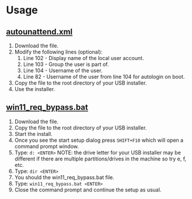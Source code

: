 # Usage

## [autounattend.xml](https://raw.githubusercontent.com/vicholz/windows_tools/main/install/autounattend.xml)

1. Download the file.
1. Modify the following lines (optional):
   1. Line 102 - Display name of the local user account.
   1. Line 103 - Group the user is part of.
   1. Line 104 -  Username of the user.
   1. Line 82 - Username of the user from line 104 for autologin on boot.
1. Copy the file to the root directory of your USB installer.
1. Use the installer.

## [win11_req_bypass.bat](https://raw.githubusercontent.com/vicholz/windows_tools/main/install/win11_req_bypass.bat)

1. Download the file.
1. Copy the file to the root directory of your USB installer.
1. Start the install.
1. Once you see the start setup dialog press `SHIFT+F10` which will open a command prompt window.
1. Type: `d: <ENTER>` NOTE: the drive letter for your USB installer may be different if there are multiple partitions/drives in the machine so try e, f, etc.
1. Type: `dir <ENTER>`
1. You should the win11_req_bypass.bat file.
1. Type: `win11_req_bypass.bat <ENTER>`
1. Close the command prompt and continue the setup as usual.
